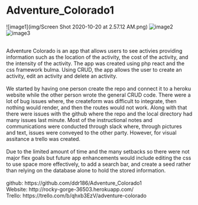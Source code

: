 # Adventure_Colorado1

![image1](img/Screen Shot 2020-10-20 at 2.57.12 AM.png) ![image2](img/image2) ![image3](img/image3) <br />

<br/>
Adventure Colorado is an app that allows users to see activies providing information such as the location of the activity, the cost of the activity, and the intensity of the activity. The app was created using php react and the css framework bulma. Using CRUD, the app allows the user to create an activity, edit an activity and delete an activity.<br />
<br />
We started by having one person create the repo and connect it to a heroku website while the other person wrote the general CRUD code. There were a lot of bug issues where, the createform was difficult to integrate, then nothing would render, and then the routes would not work. Along with that there were issues with the github where the repo and the local directory had many issues last minute. Most of the instructional notes and communications were conducted through slack where, through pictures and text, issues were conveyed to the other party. However, for visual assitance a trello was created. <br />
<br />
Due to the limited amount of time and the many setbacks so there were not major flex goals but future app enhancements would include editing the css to use space more effectively, to add a search bar, and create a seed rather than relying on the database alone to hold the stored information.<br />
<br />
github: https://github.com/ddr186/Adventure_Colorado1<br />
Website: http://rocky-gorge-36503.herokuapp.com/<br />
Trello: https://trello.com/b/qhxb3EzV/adventure-colorado<br />
